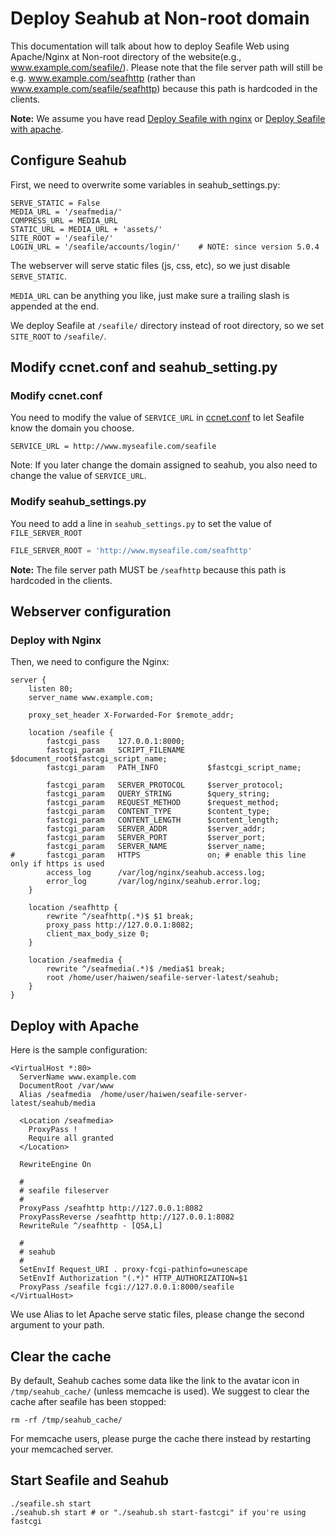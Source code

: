 # Deploy Seahub at Non-root domain
This documentation will talk about how to deploy Seafile Web using Apache/Nginx at Non-root directory of the website(e.g., www.example.com/seafile/). Please note that the file server path will still be e.g. www.example.com/seafhttp (rather than www.example.com/seafile/seafhttp) because this path is hardcoded in the clients.

**Note:** We assume you have read [Deploy Seafile with nginx](deploy_with_nginx.md) or [Deploy Seafile with apache](deploy_with_apache.md).

## Configure Seahub

First, we need to overwrite some variables in seahub_settings.py:

```
SERVE_STATIC = False
MEDIA_URL = '/seafmedia/'
COMPRESS_URL = MEDIA_URL
STATIC_URL = MEDIA_URL + 'assets/'
SITE_ROOT = '/seafile/'
LOGIN_URL = '/seafile/accounts/login/'    # NOTE: since version 5.0.4
```

The webserver will serve static files (js, css, etc), so we just disable `SERVE_STATIC`.

`MEDIA_URL` can be anything you like, just make sure a trailing slash is appended at the end.

We deploy Seafile at `/seafile/` directory instead of root directory, so we set `SITE_ROOT` to `/seafile/`.

## Modify ccnet.conf and seahub_setting.py

### Modify ccnet.conf

You need to modify the value of `SERVICE_URL` in [ccnet.conf](../config/ccnet-conf.md)
to let Seafile know the domain you choose.

```
SERVICE_URL = http://www.myseafile.com/seafile
```

Note: If you later change the domain assigned to seahub, you also need to change the value of  `SERVICE_URL`.

### Modify seahub_settings.py

You need to add a line in `seahub_settings.py` to set the value of `FILE_SERVER_ROOT`

```python
FILE_SERVER_ROOT = 'http://www.myseafile.com/seafhttp'
```
**Note:** The file server path MUST be `/seafhttp` because this path is hardcoded in the clients.


## Webserver configuration

### Deploy with Nginx

Then, we need to configure the Nginx:

```
server {
    listen 80;
    server_name www.example.com;

    proxy_set_header X-Forwarded-For $remote_addr;

    location /seafile {
        fastcgi_pass    127.0.0.1:8000;
        fastcgi_param   SCRIPT_FILENAME     $document_root$fastcgi_script_name;
        fastcgi_param   PATH_INFO           $fastcgi_script_name;

        fastcgi_param	SERVER_PROTOCOL	    $server_protocol;
        fastcgi_param   QUERY_STRING        $query_string;
        fastcgi_param   REQUEST_METHOD      $request_method;
        fastcgi_param   CONTENT_TYPE        $content_type;
        fastcgi_param   CONTENT_LENGTH      $content_length;
        fastcgi_param	SERVER_ADDR         $server_addr;
        fastcgi_param	SERVER_PORT         $server_port;
        fastcgi_param	SERVER_NAME         $server_name;
#       fastcgi_param   HTTPS               on; # enable this line only if https is used
        access_log      /var/log/nginx/seahub.access.log;
    	error_log       /var/log/nginx/seahub.error.log;
    }

    location /seafhttp {
        rewrite ^/seafhttp(.*)$ $1 break;
        proxy_pass http://127.0.0.1:8082;
        client_max_body_size 0;
    }

    location /seafmedia {
        rewrite ^/seafmedia(.*)$ /media$1 break;
        root /home/user/haiwen/seafile-server-latest/seahub;
    }
}
```


## Deploy with Apache

Here is the sample configuration:

```
<VirtualHost *:80>
  ServerName www.example.com
  DocumentRoot /var/www
  Alias /seafmedia  /home/user/haiwen/seafile-server-latest/seahub/media

  <Location /seafmedia>
    ProxyPass !
    Require all granted
  </Location>

  RewriteEngine On

  #
  # seafile fileserver
  #
  ProxyPass /seafhttp http://127.0.0.1:8082
  ProxyPassReverse /seafhttp http://127.0.0.1:8082
  RewriteRule ^/seafhttp - [QSA,L]

  #
  # seahub
  #
  SetEnvIf Request_URI . proxy-fcgi-pathinfo=unescape
  SetEnvIf Authorization "(.*)" HTTP_AUTHORIZATION=$1
  ProxyPass /seafile fcgi://127.0.0.1:8000/seafile
</VirtualHost>
```

We use Alias to let Apache serve static files, please change the second argument to your path.

## Clear the cache

By default, Seahub caches some data like the link to the avatar icon in `/tmp/seahub_cache/` (unless memcache is used). We suggest to clear the cache after seafile has been stopped:

```
rm -rf /tmp/seahub_cache/
```

For memcache users, please purge the cache there instead by restarting your memcached server.

## Start Seafile and Seahub

```
./seafile.sh start
./seahub.sh start # or "./seahub.sh start-fastcgi" if you're using fastcgi
```
